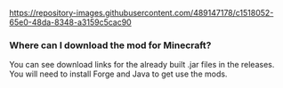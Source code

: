 https://repository-images.githubusercontent.com/489147178/c1518052-65e0-48da-8348-a3159c5cac90
### Where can I download the mod for Minecraft?
You can see download links for the already built .jar files in the releases. You will need to install Forge and Java to get use the mods.
